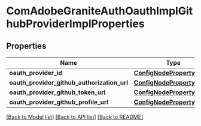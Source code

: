 # ComAdobeGraniteAuthOauthImplGithubProviderImplProperties

## Properties
Name | Type | Description | Notes
------------ | ------------- | ------------- | -------------
**oauth_provider_id** | [**ConfigNodePropertyString**](ConfigNodePropertyString.md) |  | [optional] 
**oauth_provider_github_authorization_url** | [**ConfigNodePropertyString**](ConfigNodePropertyString.md) |  | [optional] 
**oauth_provider_github_token_url** | [**ConfigNodePropertyString**](ConfigNodePropertyString.md) |  | [optional] 
**oauth_provider_github_profile_url** | [**ConfigNodePropertyString**](ConfigNodePropertyString.md) |  | [optional] 

[[Back to Model list]](../README.md#documentation-for-models) [[Back to API list]](../README.md#documentation-for-api-endpoints) [[Back to README]](../README.md)


